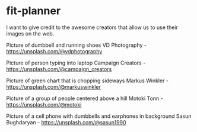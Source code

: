# fit-planner

I want to give credit to the awesome creators that allow us to use their images on the web.

Picture of dumbbell and running shoes
VD Photography - https://unsplash.com/@vdphotography 

Picture of person typing into laptop
Campaign Creators - https://unsplash.com/@campaign_creators 

Picture of green chart that is chopping sideways
Markus Winkler - https://unsplash.com/@markuswinkler 

Picture of a group of people centered above a hill
Motoki Tonn - https://unsplash.com/@motoki 

Picture of a cell phone with dumbbells and earphones in background
Sasun Bughdaryan - https://unsplash.com/@sasun1990 